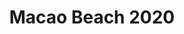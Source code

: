 ---
title: Macao Beach 2020
showTitle: true
image: /img/photos/puntacana2.jpg
materials:
description: 
---
